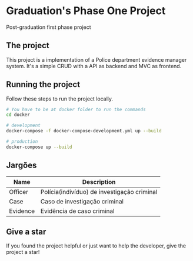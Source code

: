 # Graduation's Phase One Project
Post-graduation first phase project

## The project
This project is a implementation of a Police department evidence manager system. It's a simple CRUD with a API as backend and MVC as frontend.

## Running the project
Follow these steps to run the project locally.
```bash
# You have to be at docker folder to run the commands
cd docker

# development
docker-compose -f docker-compose-development.yml up --build 

# production
docker-compose up --build 
```

## Jargões

| Name | Description |
| --- | --- |
| Officer | Polícia(indivíduo) de investigação criminal |
| Case | Caso de investigação criminal |
| Evidence | Evidência de caso criminal | 

## Give a star
If you found the project helpful or just want to help the developer, give the project a star!